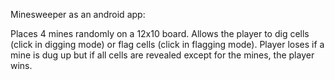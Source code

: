 Minesweeper as an android app:

Places 4 mines randomly on a 12x10 board.
Allows the player to dig cells (click in digging mode) or flag cells (click in flagging mode).
Player loses if a mine is dug up but if all cells are revealed except for the mines, the player wins.
